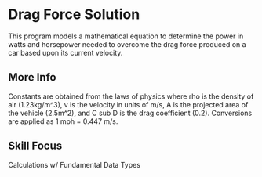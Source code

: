# Drag Force Solution 

This program models a mathematical equation to determine the power in watts and horsepower needed to overcome the drag force produced on a car based upon its current velocity. 


## More Info

Constants are obtained from the laws of physics where rho is the density of air (1.23kg/m^3), v is the velocity in units of m/s, A is the projected area of the vehicle (2.5m^2), and C sub D is the drag coefficient (0.2). Conversions are applied as 1 mph = 0.447 m/s. 

## Skill Focus 

Calculations w/ Fundamental Data Types 